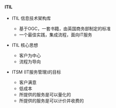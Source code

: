 #### ITIL ####

- ITIL 信息技术架构库
	- 基于OGC，一套书籍，由英国商务部制定的标准
	- 一个最佳实践，集成流程，面向IT服务

- ITIL 核心思想
	- 客户为中心
	- 流程为导向

- ITSM (IT服务管理)的目标
	- 客户满意
	- 低成本
	- 所提供的服务是可以量化的
	- 所提供的服务是可以计价并收费的 

